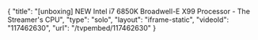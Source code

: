 {
    "title": "[unboxing] NEW Intel i7 6850K Broadwell-E X99 Processor - The Streamer's CPU",
    "type": "solo",
    "layout": "iframe-static",
    "videoId": "117462630",
    "url": "\/tvpembed\/117462630"
}